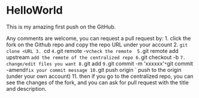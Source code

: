 # HelloWorld

This is my amazing first push on the GitHub.

Any comments are welcome, you can request a pull request by:
    1. click the fork on the Github repo and copy the repo URL under your account
    2. `git clone <URL
    3. `cd <directory>`
    4. `git remote -v` check the remote 
    5. `git remote add upstream <URL of the centralized repo>` add the remote of the centralized repo
    6. `git checkout -b <new branch name>`
    7. change/edit files you want
    8. `git add <file>`
    9. `git commit -m 'xxxxxx'`
        * `git commit -amend` fix your commit message
    10. `git push origin <branch name>` push to the origin (under your own account)
    11. then if you go to the centralized repo, you can see the changes of the fork, and you can ask for pull request with the title and description. 

